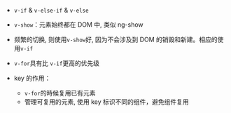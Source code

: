 - `v-if` & `v-else-if` & `v-else`
- `v-show`：元素始终都在 DOM 中, 类似 ng-show
- 频繁的切换, 则使用`v-show`好, 因为不会涉及到 DOM 的销毁和新建。相应的使用`v-if`

- `v-for`具有比 `v-if`更高的优先级

- key 的作用：
  - `v-for`的時候复用已有元素
  - 管理可复用的元素, 使用 key 标识不同的组件，避免组件复用
